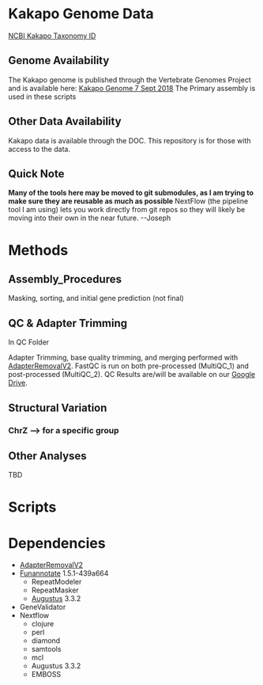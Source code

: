 # Kakapo Genome Data

[NCBI Kakapo Taxonomy ID](https://www.ncbi.nlm.nih.gov/Taxonomy/Browser/wwwtax.cgi?id=57251)

## Genome Availability
The Kakapo genome is published through the Vertebrate Genomes Project and is available here:
[Kakapo Genome 7 Sept 2018](https://vgp.github.io/genomeark/Strigops_habroptilus/)
The Primary assembly is used in these scripts

## Other Data Availability
Kakapo data is available through the DOC. This repository is for those with access to the data.

## Quick Note
**Many of the tools here may be moved to git submodules, as I am trying to make sure they are reusable as much as possible**
NextFlow (the pipeline tool I am using) lets you work directly from git repos so they will likely be moving into their own in the near future.
--Joseph

# Methods

## Assembly_Procedures
Masking, sorting, and initial gene prediction (not final)

## QC & Adapter Trimming
In QC Folder

Adapter Trimming, base quality trimming, and merging performed with [AdapterRemovalV2](https://github.com/MikkelSchubert/adapterremoval). FastQC is run on both pre-processed (MultiQC_1) and post-processed (MultiQC_2).
QC Results are/will be available on our [Google Drive](https://drive.google.com/open?id=1rKB0EycINaNLAhBBjduaOGPyt-RJrllz).


## Structural Variation
### ChrZ --> for a specific group

## Other Analyses
TBD

# Scripts

# Dependencies
* [AdapterRemovalV2](https://github.com/MikkelSchubert/adapterremoval)
* [Funannotate](https://github.com/nextgenusfs/funannotate) 1.5.1-439a664
  * RepeatModeler
  * RepeatMasker
  * [Augustus](https://github.com/Gaius-Augustus/Augustus) 3.3.2
* GeneValidator
* Nextflow
  * clojure
  * perl
  * diamond
  * samtools
  * mcl
  * Augustus 3.3.2
  * EMBOSS
